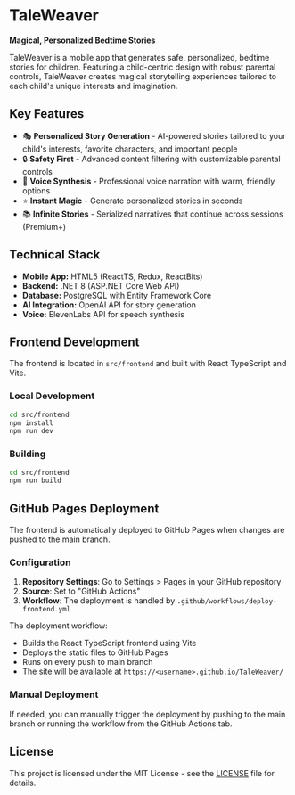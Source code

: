 # TaleWeaver
**Magical, Personalized Bedtime Stories**

TaleWeaver is a mobile app that generates safe, personalized,  bedtime stories for children. Featuring a child-centric design with robust parental controls, TaleWeaver creates magical storytelling experiences tailored to each child's unique interests and imagination.

## Key Features

- 🎭 **Personalized Story Generation** - AI-powered stories tailored to your child's interests, favorite characters, and important people
- 🔒 **Safety First** - Advanced content filtering with customizable parental controls
- 🎵 **Voice Synthesis** - Professional voice narration with warm, friendly options
- ⭐ **Instant Magic** - Generate personalized stories in seconds
- 📚 **Infinite Stories** - Serialized narratives that continue across sessions (Premium+)

## Technical Stack

- **Mobile App:** HTML5 (ReactTS, Redux, ReactBits)
- **Backend:** .NET 8 (ASP.NET Core Web API)
- **Database:** PostgreSQL with Entity Framework Core
- **AI Integration:** OpenAI API for story generation
- **Voice:** ElevenLabs API for speech synthesis

## Frontend Development

The frontend is located in `src/frontend` and built with React TypeScript and Vite.

### Local Development
```bash
cd src/frontend
npm install
npm run dev
```

### Building
```bash
cd src/frontend
npm run build
```

## GitHub Pages Deployment

The frontend is automatically deployed to GitHub Pages when changes are pushed to the main branch.

### Configuration

1. **Repository Settings**: Go to Settings > Pages in your GitHub repository
2. **Source**: Set to "GitHub Actions" 
3. **Workflow**: The deployment is handled by `.github/workflows/deploy-frontend.yml`

The deployment workflow:
- Builds the React TypeScript frontend using Vite
- Deploys the static files to GitHub Pages
- Runs on every push to main branch
- The site will be available at `https://<username>.github.io/TaleWeaver/`

### Manual Deployment

If needed, you can manually trigger the deployment by pushing to the main branch or running the workflow from the GitHub Actions tab.

## License

This project is licensed under the MIT License - see the [LICENSE](LICENSE) file for details. 
